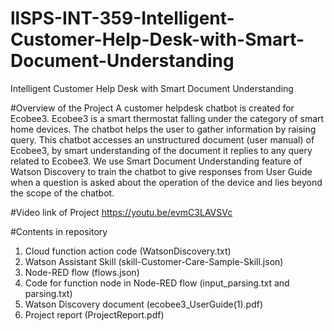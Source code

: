 # llSPS-INT-359-Intelligent-Customer-Help-Desk-with-Smart-Document-Understanding
Intelligent Customer Help Desk with Smart Document Understanding

#Overview of the Project
A customer helpdesk chatbot is created for Ecobee3. Ecobee3 is a smart thermostat falling under the category of smart home
devices. The chatbot helps the user to gather information by raising query. This chatbot accesses an unstructured document (user
manual) of Ecobee3, by smart understanding of the document it replies to any query related to Ecobee3. We use Smart
Document Understanding feature of Watson Discovery to train the chatbot to give responses from User Guide when a question is
asked about the operation of the device and lies beyond the scope of the chatbot.

#Video link of Project
https://youtu.be/evmC3LAVSVc

#Contents in repository
1. Cloud function action code (WatsonDiscovery.txt)
2. Watson Assistant Skill (skill-Customer-Care-Sample-Skill.json)
3. Node-RED flow (flows.json)
4. Code for function node in Node-RED flow (input_parsing.txt and parsing.txt)
5. Watson Discovery document (ecobee3_UserGuide(1).pdf)
6. Project report (ProjectReport.pdf)
